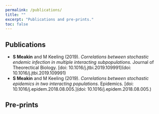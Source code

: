```yaml
---
permalink: /publications/
title: ""
excerpt: "Publications and pre-prints."
toc: false
---
```


## Publications

* **S Meakin** and M Keeling (2019). _Correlations between stochastic endemic infection in multiple interacting subpopulations._ Journal of Theorectical Biology. [doi: 10.1016/j.jtbi.2019.109991](doi: 10.1016/j.jtbi.2019.109991)
* **S Meakin** and M Keeling (2019). _Correlations between stochastic epidemics in two interacting populations._ Epidemics. [doi: 10.1016/j.epidem.2018.08.005.](doi: 10.1016/j.epidem.2018.08.005.)

## Pre-prints